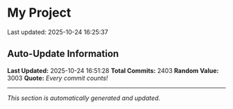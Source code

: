 # My Project


Last updated: 2025-10-24 16:25:37










































































































































































































































































































































































































































































































































































































































































































































































































































































































































































































































































































































































































































































































































































































































































































































































































































































































































































































































































































































































































































































































































































































































































































































































































































































































































































































































































































































































































































































































## Auto-Update Information

**Last Updated:** 2025-10-24 16:51:28
**Total Commits:** 2403
**Random Value:** 3003
**Quote:** _Every commit counts!_

---
_This section is automatically generated and updated._